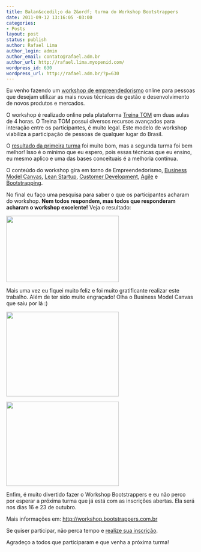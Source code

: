 ```yaml
---
title: Balan&ccedil;o da 2&ordf; turma do Workshop Bootstrappers
date: 2011-09-12 13:16:05 -03:00
categories:
- Posts
layout: post
status: publish
author: Rafael Lima
author_login: admin
author_email: contato@rafael.adm.br
author_url: http://rafael.lima.myopenid.com/
wordpress_id: 630
wordpress_url: http://rafael.adm.br/?p=630
---
```


Eu venho fazendo um <a href="http://workshop.bootstrappers.com.br" target="_blank">workshop de empreendedorismo</a> online para pessoas que desejam utilizar as mais novas t&eacute;cnicas de gest&atilde;o e desenvolvimento de novos produtos e mercados.

O workshop &eacute; realizado online pela plataforma <a href="http://www.treinatom.com.br" target="_blank">Treina TOM</a> em duas aulas de 4 horas. O Treina TOM possui diversos recursos avan&ccedil;ados para intera&ccedil;&atilde;o entre os participantes, &eacute; muito legal. Este modelo de workshop viabiliza a participa&ccedil;&atilde;o de pessoas de qualquer lugar do Brasil.

O <a href="http://rafael.adm.br/p/balanco-da-1%C2%AA-turma-do-workshop-bootstrappers/" target="_blank">resultado da primeira turma</a> foi muito bom, mas a segunda turma foi bem melhor! Isso &eacute; o m&iacute;nimo que eu espero, pois essas t&eacute;cnicas que eu ensino, eu mesmo aplico e uma das bases conceituais &eacute; a melhoria cont&iacute;nua.

O conte&uacute;do do workshop gira em torno de Empreendedorismo, <a href="http://en.wikipedia.org/wiki/Business_Model_Canvas" target="_blank">Business Model Canvas</a>, <a href="http://www.startuplessonslearned.com/2008/09/lean-startup.html" target="_blank">Lean Startup</a>, <a href="http://www.startuplessonslearned.com/2008/11/what-is-customer-development.html" target="_blank">Customer Development</a>, <a href="http://en.wikipedia.org/wiki/Agile_development" target="_blank">Agile</a> e <a href="http://rafael.adm.br/p/o-que-e-bootstrapping/" target="_blank">Bootstrapping</a>.

No final eu fa&ccedil;o uma pesquisa para saber o que os participantes acharam do workshop. <strong>Nem todos respondem, mas todos que responderam acharam o workshop excelente!</strong> Veja o resultado:

<a href="http://rafael.adm.br/wp-content/uploads/2011/09/Screen-shot-2011-09-12-at-12.34.15-PM.png" target="_blank"><img src="http://rafael.adm.br/wp-content/uploads/2011/09/Screen-shot-2011-09-12-at-12.34.15-PM-300x176.png" alt="" title="Resultado da segunda turma do Workshop Bootstrappers" width="300" height="176" class="aligncenter size-medium wp-image-631" /></a>

Mais uma vez eu fiquei muito feliz e foi muito gratificante realizar este trabalho.
Al&eacute;m de ter sido muito engra&ccedil;ado! Olha o Business Model Canvas que saiu por l&aacute; :)

<a href="http://rafael.adm.br/wp-content/uploads/2011/09/Screen-shot-2011-09-12-at-1.00.56-PM.png" target="_blank"><img src="http://rafael.adm.br/wp-content/uploads/2011/09/Screen-shot-2011-09-12-at-1.00.56-PM-300x225.png" alt="" title="Business Model Ian 1/2" width="300" height="225" class="aligncenter size-medium wp-image-633" /></a>

<a href="http://rafael.adm.br/wp-content/uploads/2011/09/Screen-shot-2011-09-12-at-1.01.13-PM.png" target="_blank"><img src="http://rafael.adm.br/wp-content/uploads/2011/09/Screen-shot-2011-09-12-at-1.01.13-PM-300x224.png" alt="" title="Business Model Ian 2/2" width="300" height="224" class="aligncenter size-medium wp-image-636" /></a>

Enfim, &eacute; muito divertido fazer o Workshop Bootstrappers e eu n&atilde;o perco por esperar a pr&oacute;xima turma que j&aacute; est&aacute; com as inscri&ccedil;&otilde;es abertas. Ela ser&aacute; nos dias 16 e 23 de outubro.

Mais informa&ccedil;&otilde;es em: <a href="http://workshop.bootstrappers.com.br" target="_blank">http://workshop.bootstrappers.com.br</a>

Se quiser participar, n&atilde;o perca tempo e <a href="https://ecommerce.bielsystems.com.br/checkout/workshop-bootstrappers-out2011" target="_blank">realize sua inscri&ccedil;&atilde;o</a>.

Agrade&ccedil;o a todos que participaram e que venha a pr&oacute;xima turma!
